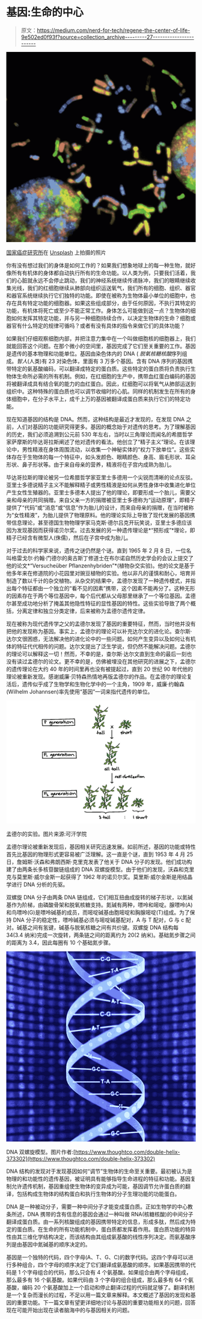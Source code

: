 # 基因:生命的中心

> 原文：<https://medium.com/nerd-for-tech/regene-the-center-of-life-9e502ed0f93f?source=collection_archive---------27----------------------->

![](img/04cdc3c87e8646cef3dacdea1bba0aa2.png)

[国家癌症研究所](https://unsplash.com/@nci?utm_source=medium&utm_medium=referral)在 [Unsplash](https://unsplash.com?utm_source=medium&utm_medium=referral) 上拍摄的照片

你有没有想过我们的身体是如何工作的？如果我们想象地球上的每一种生物，就好像所有有机体的身体都自动执行所有的生命功能。以人类为例，只要我们活着，我们的心脏就永远不会停止跳动，我们的神经系统继续传递脉冲，我们的眼睛继续收集光线，我们的红细胞继续从肺部向组织运送氧气，我们所有的细胞、组织、器官和器官系统继续执行它们独特的功能。即使在被称为生物体最小单位的细胞中，也存在具有特定功能的细胞器。如果这些组成部分，由于任何原因，不执行其特定的功能，有机体将死亡或至少不能正常工作。身体怎么可能做到这一点？生物体的细胞如何发挥其特定功能，并与另一种细胞持续合作，以决定生物体的生命？细胞或器官有什么特定的规律可循吗？或者有没有具体的指令来做它们的具体功能？

如果我们仔细观察细胞内部，并把注意力集中在一个叫做细胞核的细胞器上，我们就能回答这个问题。在那个微小的空间里，基因完成了它们至关重要的工作。基因是遗传的基本物理和功能单位。基因由染色体内的 DNA ( *脱氧核糖核酸*序列组成。*智人*(人类)有 23 对染色体，里面有 3 万多个基因。含有 DNA 序列的基因携带特定的氨基酸编码，可以翻译成特定的蛋白质。这些特定的蛋白质将负责执行生物体生命所必需的所有机制。例如，在红细胞的生产中，携带血红蛋白编码的基因将被翻译成具有结合氧的能力的血红蛋白。因此，红细胞可以将氧气从肺部运送到组织中。这种特殊的蛋白质也可以调节收缩时的心肌。同样的机制发生在所有的身体细胞中，在分子水平上，成千上万的基因被翻译成蛋白质来执行它们的特定功能。

现在知道基因的结构是 DNA。然而，这种结构是最近才发现的，在发现 DNA 之前，人们对基因的功能研究得更多。基因的概念始于对遗传的思考。为了理解基因的历史，我们必须追溯到公元前 530 年左右，当时以三角理论而闻名的希腊哲学家萨摩斯的毕达哥拉斯阐述了他对遗传的看法。他创立了“精子主义”理论。在该理论中，男性精液在身体周围流动，以收集一个神秘实体的“权力下放单位”。这些实体存在于生物体的每一个特征中，如头发颜色、眼睛颜色、身高、眉毛形状、耳朵形状、鼻子形状等。由于来自母亲的营养，精液将在子宫内成熟为胎儿。

毕达哥拉斯的理论被另一位希腊哲学家亚里士多德用一个尖锐而清晰的论点反驳。亚里士多德说精子主义不能解释精子或男性精液是如何从男性身体中收集进化单位产生女性生殖器的。亚里士多德本人提出了他的理论，即要形成一个胎儿，需要父亲和母亲的共同捐赠。来自父亲一方的捐赠被亚里士多德称为“运动原理”，即精子提供了“代码”或“消息”或“信息”作为胎儿的设计，而来自母亲的捐赠，在当时被称为“女性精液”，为胎儿提供了物理原料。他的理论实际上导致了现代发展的基因携带信息理论，甚至德国生物物理学家马克斯·德尔吕克开玩笑说，亚里士多德应该因为发现基因而获得诺贝尔奖。过去发展的另一种遗传理论是*“预形成”*理论，即精子已经含有微型人(侏儒)，然后在子宫中成为胎儿。

对于过去的科学家来说，遗传之谜仍然是个谜。直到 1965 年 2 月 8 日，一位名叫格雷戈尔·约翰·门德尔的奥古斯丁修道士在布尔诺自然历史学会的会议上提交了他的论文*“Versucheüber Pflanzenhybriden”*(植物杂交实验)。他的论文是基于他多年来在修道院的小花园里对豌豆植物的实验。他以非凡的谨慎和耐心，培育并制造了数以千计的杂交植物。从杂交的结果中，孟德尔发现了一种遗传模式，并指出每个特征都由一个独立的“看不见的因素”携带，这个因素不能再分了。这种无形的因素存在于两个等位基因中，每个后代都从父母那里继承了一个等位基因。孟德尔甚至成功地分析了掩盖其他隐性特征的显性基因的特性。这些实验导致了两个概括，分离定律和独立分类定律，后来被称为孟德尔遗传定律。

现在被称为现代遗传学之父的孟德尔发现了基因的重要特征，然而，当时他并没有把他的发现称为基因。事实上，孟德尔的理论可以补充达尔文的进化论。查尔斯·达尔文很困惑，无法解决他的进化论中的一些问题。如何产生变异以及如何让有机体的特征代代相传的问题。达尔文提出了泛生学说，但仍然不能解决问题。孟德尔的理论可以解释这一切！然而，不幸的是，查尔斯·达尔文直到生命的最后一刻也没有读过孟德尔的论文。更不幸的是，仿佛被埋没在其他研究的进展之下，孟德尔的遗传理论在大约 40 年的时间里再也没有被提起过，直到 20 世纪 90 年代他的理论被重新发现。感谢威廉·贝特森热情地再版孟德尔的作品。在孟德尔的理论复活后，遗传似乎成了生物学和生物化学中的一个主角，1909 年，威廉·约翰森(Wilhelm Johannsen)率先使用“基因”一词来指代遗传的单位。

![](img/26fa1511a0d8f36a987a892fd20684e8.png)

孟德尔的实验。图片来源:可汗学院

孟德尔理论被重新发现后，基因相关研究迅速发展。如前所述，基因的功能或特性首先比基因的物理形式更容易被广泛理解。这一直是个谜，直到 1953 年 4 月 25 日，詹姆斯·沃森和弗朗西斯·克里克发表了他关于 DNA 分子的发现。他们成功构建了由两条长多核苷酸链组成的 DNA 双螺旋模型。由于他们的发现，沃森和克里克与莫里斯·威尔金斯一起获得了 1962 年的诺贝尔奖。莫里斯·威尔金斯是用结晶学进行 DNA 分析的先驱。

双螺旋 DNA 分子由两条 DNA 链组成，它们相互扭曲成旋转的梯子形状，以氮碱基作为阶梯，由磷酸骨架和脱氧核糖支持。氮碱有两种，嘌呤和嘧啶。腺嘌呤(A)和鸟嘌呤(G)是嘌呤碱基的成员，而嘧啶碱基由胞嘧啶和胸腺嘧啶(T)组成。为了保持 DNA 分子的稳定性，嘌呤碱基必须与嘧啶碱基配对，A 与 T 配对，G 与 c 配对。碱基之间有氢键，碱基与脱氧核糖之间有共价键。双螺旋 DNA 结构每 34(3.4 纳米)完成一次旋转，两条链之间的距离约为 20(2 纳米)。基础氮步骤之间的距离为 3.4，因此每圈有 10 个基础氮步骤。

![](img/24414d416d9b33549b20c87e73a6befe.png)

DNA 双螺旋模型。图片作者:[https://www.thoughtco.com/double-helix-373302](https://www.thoughtco.com/double-helix-373302)

DNA 结构的发现对于发现基因如何“调节”生物体的生命至关重要。最初被认为是物理的和功能性的遗传基因，被证明具有能够指导生命进程的特征和功能。基因复制允许遗传机制，基因重组使生物体的变异成为可能，基因调节允许蛋白质的翻译，包括构成生物体的结构蛋白和执行生物体的分子生理功能的功能蛋白。

DNA 是一种被动分子，需要一种中间分子才能变成蛋白质。正如生物学的中心教条所述，DNA 携带的含有信息的基因会通过一种叫做 RNA(核糖核酸)的中间分子翻译成蛋白质。由一系列核酸组成的基因携带特定的信息，形成多肽，然后成为特定的蛋白质。在生命的所有功能机制中，蛋白质都发挥着作用。蛋白质功能的特异性由其三维化学结构决定，而该结构由其组成氨基酸的线性序列决定。而氨基酸序列是由基因中氮碱基的顺序决定的。

基因是一个独特的代码，四个字母(A、T、G、C)的数字代码。这四个字母可以进行多种组合，四个字母的顺序决定了它们翻译成氨基酸的顺序。如果基因携带的代码是 1 个字母组合的代码，那么只会有 4 个氨基酸。如果组合由两个字母组成，那么最多有 16 个氨基酸。如果代码由 3 个字母的组合组成，那么最多有 64 个氨基酸，编码 20 个氨基酸加上一个启动和停止翻译过程的代码就足够了。翻译机制是一个复杂而漫长的过程，不足以用一篇文章来解释。本文概述了基因的发现和基因的重要功能。下一篇文章有望更详细地讨论与基因的重要功能相关的问题，回答现在可能开始出现在读者脑海中的与基因相关的问题。